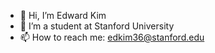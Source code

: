 - 👋 Hi, I’m Edward Kim
- 🌱 I’m a student at Stanford University
- 📫 How to reach me: edkim36@stanford.edu

<!---
edsense02/edsense02 is a ✨ special ✨ repository because its `README.md` (this file) appears on your GitHub profile.
You can click the Preview link to take a look at your changes.
--->
